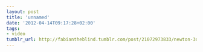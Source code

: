 ```yaml
---
layout: post
title: 'unnamed'
date: '2012-04-14T09:17:28+02:00'
tags:
- video
tumblr_url: http://fabiantheblind.tumblr.com/post/21072973833/newton-3d-in-after-effects-cs6-cylinders-by
---
```

